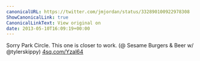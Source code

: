 ```yaml
---
canonicalURL: https://twitter.com/jmjordan/status/332890100922978308
ShowCanonicalLink: true
CanonicalLinkText: View original on
date: 2013-05-10T16:09:19+00:00
---
```

Sorry Park Circle. This one is closer to work. (@ Sesame Burgers &amp; Beer w/ @tylerskippy) [4sq.com/Yzal64](http://4sq.com/Yzal64)